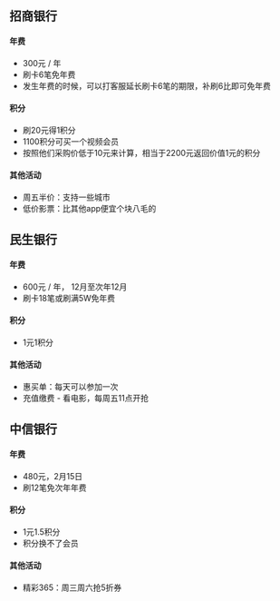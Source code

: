 ## 招商银行

#### 年费

- 300元 / 年
- 刷卡6笔免年费
- 发生年费的时候，可以打客服延长刷卡6笔的期限，补刷6比即可免年费

#### 积分

- 刷20元得1积分
- 1100积分可买一个视频会员
- 按照他们采购价低于10元来计算，相当于2200元返回价值1元的积分

#### 其他活动

- 周五半价：支持一些城市
- 低价影票：比其他app便宜个块八毛的



## 民生银行

#### 年费

- 600元 / 年， 12月至次年12月
- 刷卡18笔或刷满5W免年费

#### 积分

- 1元1积分

#### 其他活动

- 惠买单：每天可以参加一次
- 充值缴费 - 看电影，每周五11点开抢



## 中信银行

#### 年费

- 480元，2月15日
- 刷12笔免次年年费

#### 积分

- 1元1.5积分
- 积分换不了会员

#### 其他活动

- 精彩365：周三周六抢5折券

